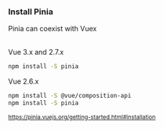 ### Install Pinia

Pinia can coexist with Vuex
<br><br>

Vue 3.x and 2.7.x

```sh
npm install -S pinia
```


Vue 2.6.x

```sh
npm install -S @vue/composition-api
npm install -S pinia
```

<small>https://pinia.vuejs.org/getting-started.html#installation</small>

<aside class="notes">
</aside>
